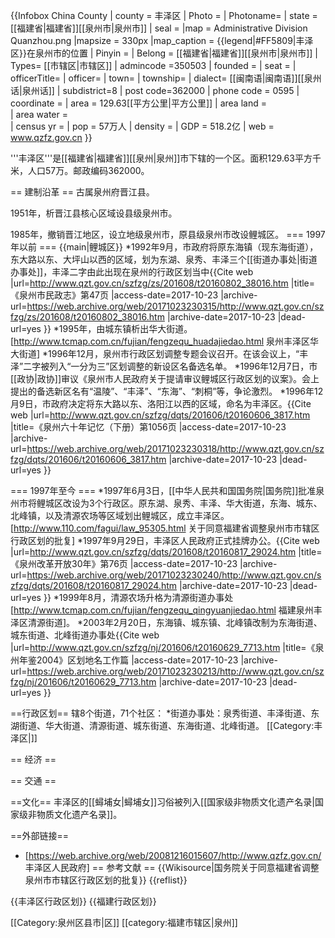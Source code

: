 {{Infobox China County
| county  = 丰泽区
| Photo = 
| Photoname=
| state = [[福建省|福建省]][[泉州市|泉州市]]
| seal = 
|map             = Administrative Division Quanzhou.png
|mapsize         = 330px
|map_caption     = {{legend|#FF5809|丰泽区}}在泉州市的位置
| Pinyin   = 
| Belong = [[福建省|福建省]][[泉州市|泉州市]]
| Types= [[市辖区|市辖区]]
| admincode =350503
| founded = 
| seat = 
| officerTitle= 
| officer=
| town= 
| township=
| dialect= [[闽南语|闽南语]][[泉州话|泉州话]]
| subdistrict=8
| post code=362000
| phone code = 0595
| coordinate = 
| area = 129.63[[平方公里|平方公里]]
| area land =  
| area water =  
| census yr = 
| pop = 57万人
| density = 
| GDP = 518.2亿
| web = www.qzfz.gov.cn
}}

'''丰泽区'''是[[福建省|福建省]][[泉州|泉州]]市下辖的一个区。面积129.63平方千米，人口57万。邮政编码362000。


== 建制沿革 ==
古属泉州府晋江县。

1951年，析晋江县核心区域设县级泉州市。

1985年，撤销晋江地区，设立地级泉州市，原县级泉州市改设鲤城区。
=== 1997年以前 ===
{{main|鲤城区}}
*1992年9月，市政府将原东海镇（现东海街道），东大路以东、大坪山以西的区域，划为东湖、泉秀、丰泽三个[[街道办事处|街道办事处]]，丰泽二字由此出现在泉州的行政区划当中<ref>{{Cite web |url=http://www.qzt.gov.cn/szfzg/zs/201608/t20160802_38016.htm |title=《泉州市民政志》第47页 |access-date=2017-10-23 |archive-url=https://web.archive.org/web/20171023230315/http://www.qzt.gov.cn/szfzg/zs/201608/t20160802_38016.htm |archive-date=2017-10-23 |dead-url=yes }}</ref>
*1995年，由城东镇析出华大街道。<ref>[http://www.tcmap.com.cn/fujian/fengzequ_huadajiedao.html 泉州丰泽区华大街道]</ref>
*1996年12月，泉州市行政区划调整专题会议召开。在该会议上，“丰泽”二字被列入“一分为三”区划调整的新设区名备选名单。
*1996年12月7日，市[[政协|政协]]审议《泉州市人民政府关于提请审议鲤城区行政区划的议案》。会上提出的备选新区名有“温陵”、“丰泽”、“东海”、“刺桐”等，争论激烈。
*1996年12月9日，市政府决定将东大路以东、洛阳江以西的区域，命名为丰泽区。<ref>{{Cite web |url=http://www.qzt.gov.cn/szfzg/dqts/201606/t20160606_3817.htm |title=《泉州六十年记忆（下册）第1056页 |access-date=2017-10-23 |archive-url=https://web.archive.org/web/20171023230318/http://www.qzt.gov.cn/szfzg/dqts/201606/t20160606_3817.htm |archive-date=2017-10-23 |dead-url=yes }}</ref>

=== 1997年至今 ===
*1997年6月3日，[[中华人民共和国国务院|国务院]]批准泉州市将鲤城区改设为3个行政区。原东湖、泉秀、丰泽、华大街道，东海、城东、北峰镇，以及清源农场等区域划出鲤城区，成立丰泽区。<ref>[http://www.110.com/fagui/law_95305.html 关于同意福建省调整泉州市市辖区行政区划的批复]</ref>
*1997年9月29日，丰泽区人民政府正式挂牌办公。<ref>{{Cite web |url=http://www.qzt.gov.cn/szfzg/dqts/201608/t20160817_29024.htm |title=《泉州改革开放30年》第76页 |access-date=2017-10-23 |archive-url=https://web.archive.org/web/20171023230240/http://www.qzt.gov.cn/szfzg/dqts/201608/t20160817_29024.htm |archive-date=2017-10-23 |dead-url=yes }}</ref>
*1999年8月，清源农场升格为清源街道办事处<ref>[http://www.tcmap.com.cn/fujian/fengzequ_qingyuanjiedao.html 福建泉州丰泽区清源街道]</ref>。
*2003年2月20日，东海镇、城东镇、北峰镇改制为东海街道、城东街道、北峰街道办事处<ref>{{Cite web |url=http://www.qzt.gov.cn/szfzg/nj/201606/t20160629_7713.htm |title=《泉州年鉴2004》区划地名工作篇 |access-date=2017-10-23 |archive-url=https://web.archive.org/web/20171023230213/http://www.qzt.gov.cn/szfzg/nj/201606/t20160629_7713.htm |archive-date=2017-10-23 |dead-url=yes }}</ref>

==行政区划==
辖8个街道，71个社区：
*街道办事处：泉秀街道、丰泽街道、东湖街道、华大街道、清源街道、城东街道、东海街道、北峰街道。
[[Category:丰泽区|]]

== 经济 ==

== 交通 ==

==文化==
丰泽区的[[蟳埔女|蟳埔女]]习俗被列入[[国家级非物质文化遗产名录|国家级非物质文化遗产名录]]。

==外部链接==
* [https://web.archive.org/web/20081216015607/http://www.qzfz.gov.cn/ 丰泽区人民政府]
== 参考文献 ==
{{Wikisource|国务院关于同意福建省调整泉州市市辖区行政区划的批复}}
{{reflist}}

{{丰泽区行政区划}}
{{福建行政区划}}

[[Category:泉州区县市|区]]
[[category:福建市辖区|泉州]]
